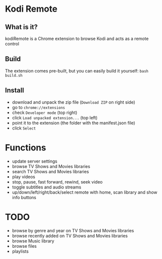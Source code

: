 # Kodi Remote

## What is it?

kodiRemote is a Chrome extension to browse Kodi and acts as a remote control

## Build

The extension comes pre-built, but you can easily build it yourself: `bash build.sh`

## Install

- download and unpack the zip file (`Download ZIP` on right side)
- go to `chrome://extensions`
- check `Developer mode` (top right)
- click `Load unpacked extension...` (top left)
- point it to the extension (the folder with the manifest.json file)
- click `Select`

# Functions

- update server settings
- browse TV Shows and Movies libraries
- search TV Shows and Movies libraries
- play videos
- stop, pause, fast forward, rewind, seek video
- toggle subtitles and audio streams
- up/down/left/right/back/select remote with home, scan library and show info buttons

# TODO

- browse by genre and year on TV Shows and Movies libraries
- browse recently added on TV Shows and Movies libraries
- browse Music library
- browse files
- playlists